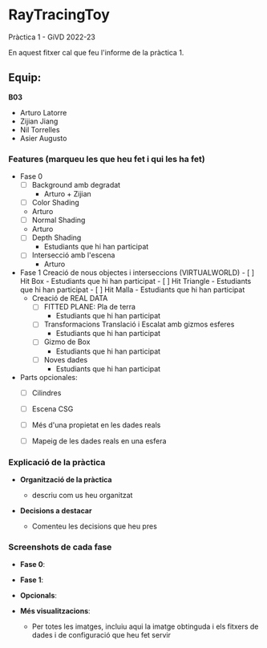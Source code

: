 # RayTracingToy
Pràctica 1 - GiVD 2022-23

En aquest fitxer cal que feu l'informe de la pràctica 1.

## Equip:
**B03**
* Arturo Latorre
* Zijian Jiang
* Nil Torrelles
* Asier Augusto

### Features (marqueu les que heu fet i qui les ha fet)
- Fase 0
    - [ ] Background amb degradat
      - Arturo + Zijian
    - [ ] Color Shading
     - Arturo
    - [ ] Normal Shading
     - Arturo
    - [ ] Depth Shading
      - Estudiants que hi han participat
    - [ ] Intersecció amb l'escena
      - Arturo
 - Fase 1
    Creació de nous objectes i interseccions (VIRTUALWORLD) 
        - [ ] Hit Box
          - Estudiants que hi han participat
        - [ ] Hit Triangle
          - Estudiants que hi han participat
        - [ ] Hit Malla
          - Estudiants que hi han participat
    - Creació de REAL DATA
        - [ ] FITTED PLANE: Pla de terra
          - Estudiants que hi han participat
        - [ ] Transformacions Translació i Escalat amb gizmos esferes
          - Estudiants que hi han participat
        - [ ] Gizmo de Box
          - Estudiants que hi han participat
        - [ ] Noves dades
          - Estudiants que hi han participat
       

- Parts opcionales: 
  - [ ] Cilindres
   
  - [ ] Escena CSG 
  
  - [ ] Més d'una propietat en les dades reals
   
  - [ ] Mapeig de les dades reals en una esfera
  
    
    
### Explicació de la pràctica    
  * **Organització de la pràctica**
    * descriu com us heu organitzat
  
  * **Decisions a destacar**
    * Comenteu les decisions que heu pres 
### Screenshots de cada fase
* **Fase 0**: 

* **Fase 1**: 



* **Opcionals**:


* **Més visualitzacions**:

   * Per totes les imatges, incluiu aqui la imatge obtinguda i els fitxers de dades i de configuració que heu fet servir
